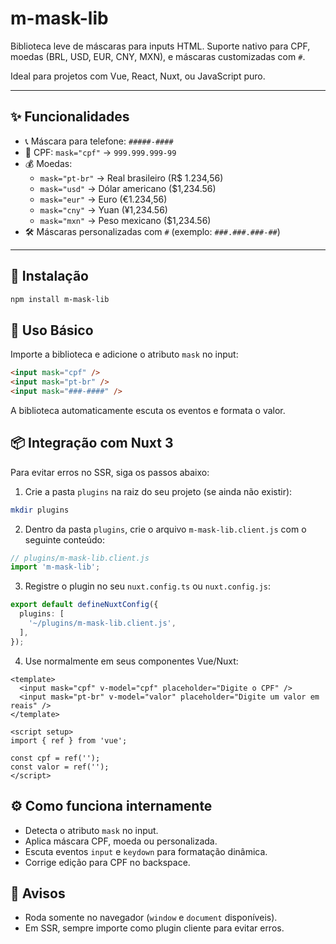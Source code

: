 # m-mask-lib

Biblioteca leve de máscaras para inputs HTML. Suporte nativo para CPF, moedas (BRL, USD, EUR, CNY, MXN), e máscaras customizadas com `#`.

Ideal para projetos com Vue, React, Nuxt, ou JavaScript puro.

---

## ✨ Funcionalidades

- 📞 Máscara para telefone: `#####-####`
- 🧾 CPF: `mask="cpf"` → `999.999.999-99`
- 💰 Moedas:
  - `mask="pt-br"` → Real brasileiro (R$ 1.234,56)
  - `mask="usd"` → Dólar americano ($1,234.56)
  - `mask="eur"` → Euro (€1.234,56)
  - `mask="cny"` → Yuan (¥1,234.56)
  - `mask="mxn"` → Peso mexicano ($1,234.56)
- 🛠️ Máscaras personalizadas com `#` (exemplo: `###.###.###-##`)

---

## 🚀 Instalação

```bash
npm install m-mask-lib
```

## 🎯 Uso Básico

Importe a biblioteca e adicione o atributo `mask` no input:

```html
<input mask="cpf" />
<input mask="pt-br" />
<input mask="###-####" />
```

A biblioteca automaticamente escuta os eventos e formata o valor.

## 📦 Integração com Nuxt 3

Para evitar erros no SSR, siga os passos abaixo:

1. Crie a pasta `plugins` na raiz do seu projeto (se ainda não existir):

```bash
mkdir plugins
```

2. Dentro da pasta `plugins`, crie o arquivo `m-mask-lib.client.js` com o seguinte conteúdo:

```js
// plugins/m-mask-lib.client.js
import 'm-mask-lib';
```

3. Registre o plugin no seu `nuxt.config.ts` ou `nuxt.config.js`:

```ts
export default defineNuxtConfig({
  plugins: [
    '~/plugins/m-mask-lib.client.js',
  ],
});
```

4. Use normalmente em seus componentes Vue/Nuxt:

```vue
<template>
  <input mask="cpf" v-model="cpf" placeholder="Digite o CPF" />
  <input mask="pt-br" v-model="valor" placeholder="Digite um valor em reais" />
</template>

<script setup>
import { ref } from 'vue';

const cpf = ref('');
const valor = ref('');
</script>
```

## ⚙️ Como funciona internamente

* Detecta o atributo `mask` no input.
* Aplica máscara CPF, moeda ou personalizada.
* Escuta eventos `input` e `keydown` para formatação dinâmica.
* Corrige edição para CPF no backspace.

## 🚩 Avisos

* Roda somente no navegador (`window` e `document` disponíveis).
* Em SSR, sempre importe como plugin cliente para evitar erros.